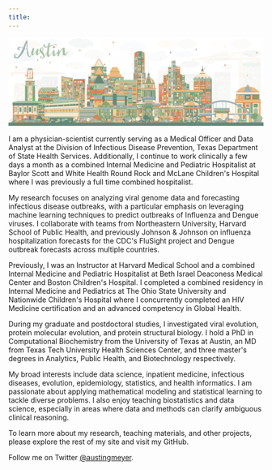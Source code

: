 ```yaml
---
title: 
---
```


![](/images/austin.jpg)

I am a physician-scientist currently serving as a Medical Officer and Data Analyst at the Division of Infectious Disease Prevention, Texas Department of State Health Services. Additionally, I continue to work clinically a few days a month as a combined Internal Medicine and Pediatric Hospitalist at Baylor Scott and White Health Round Rock and McLane Children's Hospital where I was previously a full time combined hospitalist.

My research focuses on analyzing viral genome data and forecasting infectious disease outbreaks, with a particular emphasis on leveraging machine learning techniques to predict outbreaks of Influenza and Dengue viruses. I collaborate with teams from Northeastern University, Harvard School of Public Health, and previously Johnson & Johnson on influenza hospitalization forecasts for the CDC's FluSight project and Dengue outbreak forecasts across multiple countries.

Previously, I was an Instructor at Harvard Medical School and a combined Internal Medicine and Pediatric Hospitalist at Beth Israel Deaconess Medical Center and Boston Children's Hospital. I completed a combined residency in Internal Medicine and Pediatrics at The Ohio State University and Nationwide Children's Hospital where I concurrently completed an HIV Medicine certification and an advanced competency in Global Health.

During my graduate and postdoctoral studies, I investigated viral evolution, protein molecular evolution, and protein structural biology. I hold a PhD in Computational Biochemistry from the University of Texas at Austin, an MD from Texas Tech University Health Sciences Center, and three master's degrees in Analytics, Public Health, and Biotechnology respectively.

My broad interests include data science, inpatient medicine, infectious diseases, evolution, epidemiology, statistics, and health informatics. I am passionate about applying mathematical modeling and statistical learning to tackle diverse problems. I also enjoy teaching biostatistics and data science, especially in areas where data and methods can clarify ambiguous clinical reasoning.

To learn more about my research, teaching materials, and other projects, please explore the rest of my site and visit my GitHub.

Follow me on Twitter <a href="https://twitter.com/austingmeyer">@austingmeyer</a>.